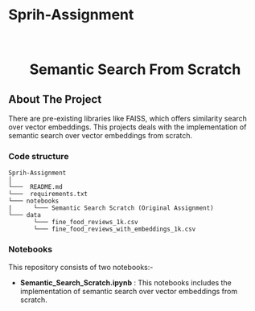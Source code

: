 # Sprih-Assignment


<!-- PROJECT LOGO -->
<br />
<p align="center">
  <h1 align="center"> Semantic Search From Scratch</h1>

  <p align="center">
  </p>
</p>



<!-- ABOUT THE PROJECT -->
## About The Project

There are pre-existing libraries like FAISS, which offers similarity search over vector embeddings. This projects deals with the implementation of semantic search over vector embeddings from scratch.

### Code structure
```
Sprih-Assignment
│   
└───  README.md
└───  requirements.txt
└─── notebooks
|      └─── Semantic Search Scratch (Original Assignment)
└─── data
       └─── fine_food_reviews_1k.csv
       └─── fine_food_reviews_with_embeddings_1k.csv
```
### Notebooks
This repository consists of two notebooks:-
- <b>Semantic_Search_Scratch.ipynb</b> : This notebooks includes the implementation of semantic search over vector embeddings from scratch.

